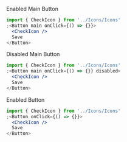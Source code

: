 Enabled Main Button

```jsx
import { CheckIcon } from '../Icons/Icons'
;<Button main onClick={() => {}}>
  <CheckIcon />
  Save
</Button>
```

Disabled Main Button

```jsx
import { CheckIcon } from '../Icons/Icons'
;<Button main onClick={() => {}} disabled>
  <CheckIcon />
  Save
</Button>
```

Enabled Button

```jsx
import { CheckIcon } from '../Icons/Icons'
;<Button onClick={() => {}}>
  <CheckIcon />
  Save
</Button>
```
